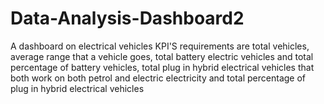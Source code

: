 # Data-Analysis-Dashboard2
A dashboard on electrical vehicles
KPI'S requirements are total vehicles, average range that a vehicle goes, total battery electric vehicles and total percentage of battery vehicles, total plug in hybrid electrical vehicles that both work on both petrol and electric electricity and total percentage of plug in hybrid electrical vehicles
